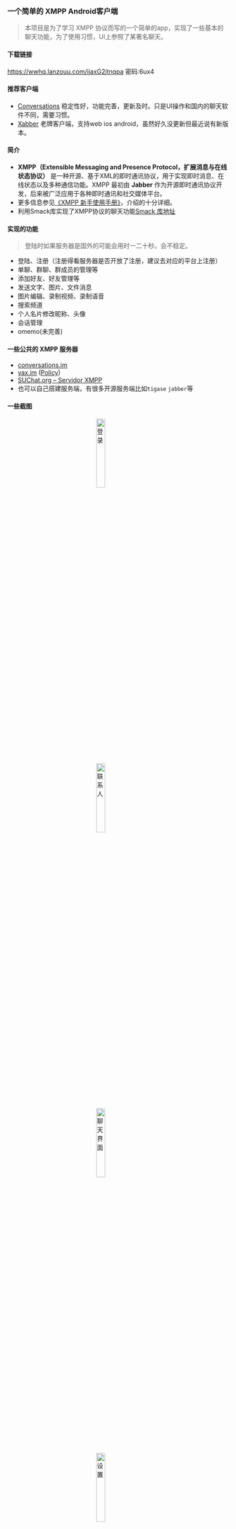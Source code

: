 ### 一个简单的 XMPP Android客户端

> 本项目是为了学习 XMPP 协议而写的一个简单的app，实现了一些基本的聊天功能，为了使用习惯，UI上参照了某著名聊天。

#### 下载链接
https://wwhq.lanzouu.com/ijaxG2jtnqpa
密码:6ux4
#### 推荐客户端

- [Conversations](https://codeberg.org/iNPUTmice/Conversations) 稳定性好，功能完善，更新及时。只是UI操作和国内的聊天软件不同，需要习惯。
- [Xabber](https://github.com/redsolution/xabber-android) 老牌客户端，支持web ios android，虽然好久没更新但最近说有新版本。

#### 简介

- **XMPP（Extensible Messaging and Presence Protocol，扩展消息与在线状态协议）** 是一种开源、基于XML的即时通讯协议，用于实现即时消息、在线状态以及多种通信功能。XMPP 最初由 **Jabber** 作为开源即时通讯协议开发，后来被广泛应用于各种即时通讯和社交媒体平台。
- 更多信息参见[《XMPP 新⼿使⽤⼿册》](https://xmppjx.codeberg.page/xssysc.html)，介绍的十分详细。
- 利用Smack库实现了XMPP协议的聊天功能[Smack 库地址](https://github.com/igniterealtime/Smack)

#### 实现的功能
> 登陆时如果服务器是国外的可能会用时一二十秒。会不稳定。
- 登陆、注册（注册得看服务器是否开放了注册，建议去对应的平台上注册）
- 单聊、群聊、群成员的管理等
- 添加好友、好友管理等
- 发送文字、图片、文件消息
- 图片编辑、录制视频、录制语音
- 搜索频道
- 个人名片修改昵称、头像
- 会话管理
- omemo(未完善)

#### 一些公共的 XMPP 服务器

- [conversations.im](http://conversations.im/)
- [yax.im](https://yaxim.org/yax.im/) ([Policy](https://yaxim.org/yax.im/tos/))
- [SUChat.org – Servidor XMPP](https://www.suchat.org/)
- 也可以自己搭建服务端，有很多开源服务端比如`tigase` `jabber`等

#### 一些截图

<img src="https://github.com/user-attachments/assets/9fd85208-b6cf-4ba8-aa22-3f40582d145f" alt="登录" title="登录" style="width: 20%; display: block; margin: auto;" />
<img src="https://github.com/user-attachments/assets/d57562a0-8bf3-4454-93a1-d5b9cc3dd8c1" alt="联系人" title="联系人" style="width: 20%; display: block; margin: auto;" />
<img src="https://github.com/user-attachments/assets/446ba690-8c28-42f3-8fd6-41e9535aaa20" alt="聊天界面" title="聊天界面" style="width: 20%; display: block; margin: auto;" />
<img src="https://github.com/user-attachments/assets/3deed7dc-56d9-4d3f-a6c5-73da21b6178d" alt="设置" title="设置" style="width: 20%; display: block; margin: auto;" />
<img src="https://github.com/user-attachments/assets/60770ca3-027d-499e-ab7b-f4ce4ee8a564" alt="会话" title="会话" style="width: 20%; display: block; margin: auto;" />
<img src="https://github.com/user-attachments/assets/e8f164a8-3e58-49c7-9db2-b8dff0997909" alt="发现频道" title="发现频道" style="width: 20%; display: block; margin: auto;" />





